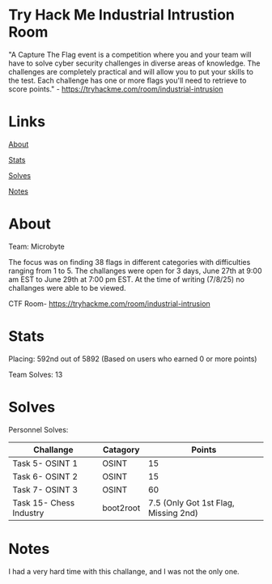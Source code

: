# Try Hack Me Industrial Intrustion Room

"A Capture The Flag event is a competition where you and your team will have to solve cyber security challenges in diverse areas of knowledge. The challenges are completely practical and will allow you to put your skills to the test. Each challenge has one or more flags you'll need to retrieve to score points." - https://tryhackme.com/room/industrial-intrusion

# Links
[About](#About)

[Stats](#Stats)

[Solves](#Solves)

[Notes](#Notes)

# About 
Team: Microbyte

The focus was on finding 38 flags in different categories with difficulties ranging from 1 to 5. The challanges were open for 3 days, June 27th at 9:00 am EST to June 29th at 7:00 pm EST. At the time of writing (7/8/25) no challanges were able to be viewed.

CTF Room- https://tryhackme.com/room/industrial-intrusion

# Stats
Placing: 592nd out of 5892 (Based on users who earned 0 or more points)

Team Solves: 13

# Solves

Personnel Solves:

| Challange | Catagory | Points |  
| --- | --- | --- | 
| Task 5- OSINT 1 | OSINT | 15 | 
| Task 6- OSINT 2 | OSINT | 15 | 
| Task 7- OSINT 3 | OSINT | 60 | 
| Task 15- Chess Industry | boot2root | 7.5 (Only Got 1st Flag, Missing 2nd) |  

# Notes

I had a very hard time with this challange, and I was not the only one. 
